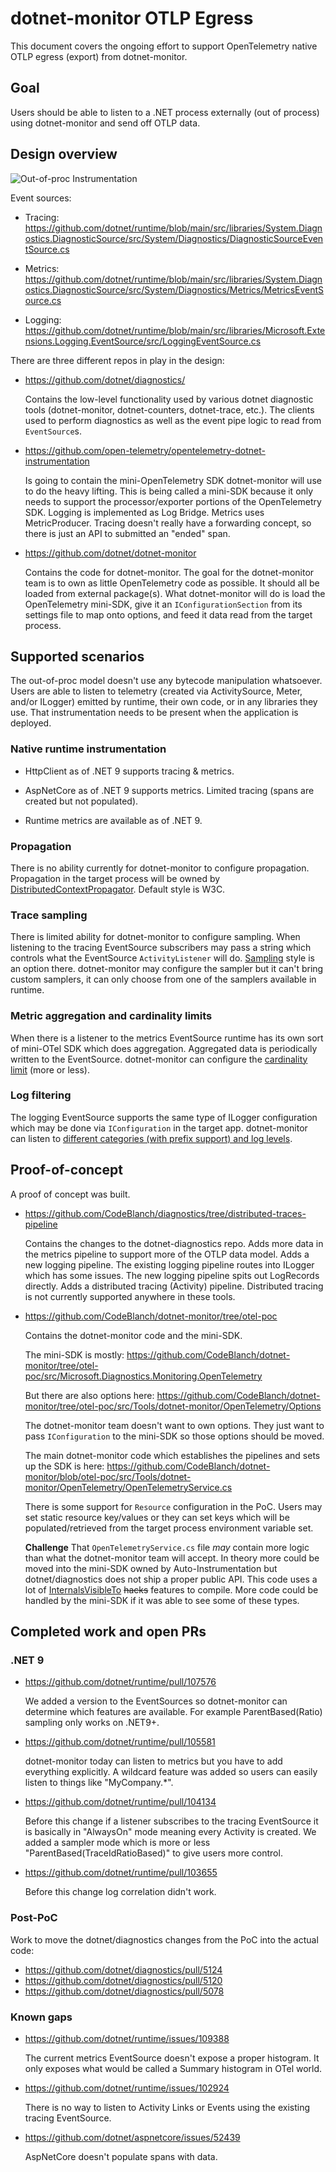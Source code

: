 # dotnet-monitor OTLP Egress

This document covers the ongoing effort to support OpenTelemetry native OTLP
egress (export) from dotnet-monitor.

## Goal

Users should be able to listen to a .NET process externally (out of process)
using dotnet-monitor and send off OTLP data.

## Design overview

![Out-of-proc Instrumentation](https://github.com/user-attachments/assets/7f0b2870-f95a-4d73-9c6e-101a58d3e828)

Event sources:

* Tracing:
  https://github.com/dotnet/runtime/blob/main/src/libraries/System.Diagnostics.DiagnosticSource/src/System/Diagnostics/DiagnosticSourceEventSource.cs

* Metrics:
  https://github.com/dotnet/runtime/blob/main/src/libraries/System.Diagnostics.DiagnosticSource/src/System/Diagnostics/Metrics/MetricsEventSource.cs

* Logging:
  https://github.com/dotnet/runtime/blob/main/src/libraries/Microsoft.Extensions.Logging.EventSource/src/LoggingEventSource.cs

There are three different repos in play in the design:

* https://github.com/dotnet/diagnostics/

  Contains the low-level functionality used by various dotnet diagnostic tools
  (dotnet-monitor, dotnet-counters, dotnet-trace, etc.). The clients used to
  perform diagnostics as well as the event pipe logic to read from
  `EventSource`s.

* https://github.com/open-telemetry/opentelemetry-dotnet-instrumentation

  Is going to contain the mini-OpenTelemetry SDK dotnet-monitor will use to do
  the heavy lifting. This is being called a mini-SDK because it only needs to
  support the processor/exporter portions of the OpenTelemetry SDK. Logging is
  implemented as Log Bridge. Metrics uses MetricProducer. Tracing doesn't really
  have a forwarding concept, so there is just an API to submitted an "ended"
  span.

* https://github.com/dotnet/dotnet-monitor

  Contains the code for dotnet-monitor. The goal for the dotnet-monitor team is
  to own as little OpenTelemetry code as possible. It should all be loaded from
  external package(s). What dotnet-monitor will do is load the OpenTelemetry
  mini-SDK, give it an `IConfigurationSection` from its settings file to map
  onto options, and feed it data read from the target process.

## Supported scenarios

The out-of-proc model doesn't use any bytecode manipulation whatsoever. Users
are able to listen to telemetry (created via ActivitySource, Meter, and/or
ILogger) emitted by runtime, their own code, or in any libraries they use. That
instrumentation needs to be present when the application is deployed.

### Native runtime instrumentation

* HttpClient as of .NET 9 supports tracing & metrics.

* AspNetCore as of .NET 9 supports metrics. Limited tracing (spans are created
  but not populated).

* Runtime metrics are available as of .NET 9.

### Propagation

There is no ability currently for dotnet-monitor to configure propagation.
Propagation in the target process will be owned by
[DistributedContextPropagator](https://learn.microsoft.com/dotnet/api/system.diagnostics.distributedcontextpropagator).
Default style is W3C.

### Trace sampling

There is limited ability for dotnet-monitor to configure sampling. When
listening to the tracing EventSource subscribers may pass a string which
controls what the EventSource `ActivityListener` will do.
[Sampling](https://github.com/dotnet/runtime/blob/87e9f1d94f94f7e9b38da74fd93ea856b0ca6d92/src/libraries/System.Diagnostics.DiagnosticSource/src/System/Diagnostics/DiagnosticSourceEventSource.cs#L60)
style is an option there. dotnet-monitor may configure the sampler but it can't
bring custom samplers, it can only choose from one of the samplers available in
runtime.

### Metric aggregation and cardinality limits

When there is a listener to the metrics EventSource runtime has its own sort of
mini-OTel SDK which does aggregation. Aggregated data is periodically written to
the EventSource. dotnet-monitor can configure the [cardinality
limit](https://github.com/dotnet/runtime/blob/87e9f1d94f94f7e9b38da74fd93ea856b0ca6d92/src/libraries/System.Diagnostics.DiagnosticSource/src/System/Diagnostics/Metrics/MetricsEventSource.cs#L37)
(more or less).

### Log filtering

The logging EventSource supports the same type of ILogger configuration which
may be done via `IConfiguration` in the target app. dotnet-monitor can listen to
[different categories (with prefix support) and log
levels](https://github.com/dotnet/runtime/blob/87e9f1d94f94f7e9b38da74fd93ea856b0ca6d92/src/libraries/Microsoft.Extensions.Logging.EventSource/src/LoggingEventSource.cs#L36).

## Proof-of-concept

A proof of concept was built.

* https://github.com/CodeBlanch/diagnostics/tree/distributed-traces-pipeline

  Contains the changes to the dotnet-diagnostics repo. Adds more data in the
  metrics pipeline to support more of the OTLP data model. Adds a new logging
  pipeline. The existing logging pipeline routes into ILogger which has some
  issues. The new logging pipeline spits out LogRecords directly. Adds a
  distributed tracing (Activity) pipeline. Distributed tracing is not currently
  supported anywhere in these tools.

* https://github.com/CodeBlanch/dotnet-monitor/tree/otel-poc

  Contains the dotnet-monitor code and the mini-SDK.

  The mini-SDK is mostly:
  https://github.com/CodeBlanch/dotnet-monitor/tree/otel-poc/src/Microsoft.Diagnostics.Monitoring.OpenTelemetry

  But there are also options here:
  https://github.com/CodeBlanch/dotnet-monitor/tree/otel-poc/src/Tools/dotnet-monitor/OpenTelemetry/Options

  The dotnet-monitor team doesn't want to own options. They just want to pass
  `IConfiguration` to the mini-SDK so those options should be moved.

  The main dotnet-monitor code which establishes the pipelines and sets up the
  SDK is here:
  https://github.com/CodeBlanch/dotnet-monitor/blob/otel-poc/src/Tools/dotnet-monitor/OpenTelemetry/OpenTelemetryService.cs

  There is some support for `Resource` configuration in the PoC. Users may set
  static resource key/values or they can set keys which will be
  populated/retrieved from the target process environment variable set.

  **Challenge** That `OpenTelemetryService.cs` file _may_ contain more logic
  than what the dotnet-monitor team will accept. In theory more could be moved
  into the mini-SDK owned by Auto-Instrumentation but dotnet/diagnostics does
  not ship a proper public API. This code uses a lot of
  [InternalsVisibleTo](https://github.com/dotnet/diagnostics/blob/147534f6a07410bb618eebf12b96a58566bb3c5d/src/Microsoft.Diagnostics.Monitoring.EventPipe/Microsoft.Diagnostics.Monitoring.EventPipe.csproj#L41-L48)
  ~~hacks~~ features to compile. More code could be handled by the mini-SDK if
  it was able to see some of these types.

## Completed work and open PRs

### .NET 9

* https://github.com/dotnet/runtime/pull/107576

  We added a version to the EventSources so dotnet-monitor can determine which
  features are available. For example ParentBased(Ratio) sampling only works on
  .NET9+.

* https://github.com/dotnet/runtime/pull/105581

  dotnet-monitor today can listen to metrics but you have to add everything
  explicitly. A wildcard feature was added so users can easily listen to things
  like "MyCompany.*".

* https://github.com/dotnet/runtime/pull/104134

  Before this change if a listener subscribes to the tracing EventSource it is
  basically in "AlwaysOn" mode meaning every Activity is created. We added a
  sampler mode which is more or less "ParentBased(TraceIdRatioBased)" to give
  users more control.

* https://github.com/dotnet/runtime/pull/103655

  Before this change log correlation didn't work.

### Post-PoC

Work to move the dotnet/diagnostics changes from the PoC into the actual code:

* https://github.com/dotnet/diagnostics/pull/5124
* https://github.com/dotnet/diagnostics/pull/5120
* https://github.com/dotnet/diagnostics/pull/5078

### Known gaps

* https://github.com/dotnet/runtime/issues/109388

  The current metrics EventSource doesn't expose a proper histogram. It only
  exposes what would be called a Summary histogram in OTel world.

* https://github.com/dotnet/runtime/issues/102924

  There is no way to listen to Activity Links or Events using the existing
  tracing EventSource.

* https://github.com/dotnet/aspnetcore/issues/52439

  AspNetCore doesn't populate spans with data.